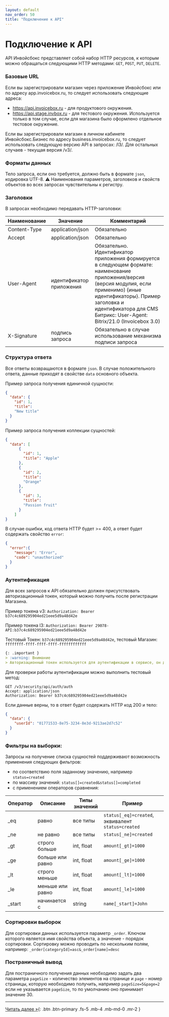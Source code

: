 ```yaml
---
layout: default
nav_order: 50
title: "Подключение к API"
---
```


# Подключение к API

API Инвойсбокс представляет собой набор HTTP ресурсов, к которым можно обращаться следующими HTTP методами: `GET`, `POST`, `PUT`, `DELETE`.

### Базовые URL

Если вы зарегистрировали магазин через приложение Инвойсбокс или по адресу app.invoicebox.ru, то
следует использовать следующие адреса:

- https://api.invoicebox.ru - для продуктового окружения.
- https://api.stage.invbox.ru - для тестового окружения. Используется только в том случае, если для магазина было оформлено отдельное тестовое окружение.

Если вы зарегистрировали магазин в личном кабинете Инвойсбокс.Бизнес по адресу business.invoicebox.ru, то
следует использовать следующую версию API в запросах: /l3/. Для остальных случаев - текущая версия /v3/.


### Форматы данных

Тело запроса, если оно требуется, должно быть в формате `json`, кодировка UTF-8.
:warning: Наименования параметров, заголовков и свойств объектов во всех запросах чувствительны к регистру.


### Заголовки

В запросах необходимо передавать HTTP-заголовки:

| Наименование | Значение                 | Комментарий                                                                                                                                                                                                                                               |
|--------------|--------------------------|-----------------------------------------------------------------------------------------------------------------------------------------------------------------------------------------------------------------------------------------------------------|
| Content-Type | application/json         | Обязательно                                                                                                                                                                                                                                               |
| Accept       | application/json         | Обязательно                                                                                                                                                                                                                                               |
| User-Agent   | идентификатор приложения | Обязательно. Идентификатор приложения формируется в следующем формате: наименование приложения/версия (версия модулия, если применимо) {иные идентификаторы}. Пример заголовка и идентификатора для CMS Битрикс: User-Agent: Bitrix/21.0 (Invoicebox 3.0) |
| X-Signature  | подпись запроса          | Обязательно в случае использование механизма подписи запроса                                                                                                                                                                                              |

### Структура ответа

Все ответы возвращаются в формате `json`. 
В случае положительного ответа, данные приходят в свойстве `data` основного объекта.

Пример запроса получения единичной сущности:
```json
{
  "data": {
    "id": 1,
    "title":
    "New title"
  }
}
```

Пример запроса получения коллекции сущностей:
```json
{
  "data": [
      {
        "id": 1,
        "title": "Apple"
      },
      {
        "id": 2,
        "title":
        "Orange"
      },
      {
        "id": 3,
        "title":
        "Passion fruit"
      }
    ]
}
```

В случае ошибки, код ответа HTTP будет >= 400, а ответ будет содержать свойство `error`:
```json
{
  "error":{
    "message": "Error",
    "code": "unauthorized"
  }
}
```

### Аутентификация

Для всех запросов к API обязательно должен присутствовать авторизационный токен, который можно получить после регистрации Магазина.

Пример токена v3: `Authorization: Bearer b37c4c689295904ed21eee5d9a48d42e` 

Пример токена l3: `Authorization: Bearer 29078-API:b37c4c689295904ed21eee5d9a48d42e` 

Тестовый Токен: `b37c4c689295904ed21eee5d9a48d42e`, тестовый Магазин: `ffffffff-ffff-ffff-ffff-ffffffffffff`

```markdown
{: .important }
> :warning: Внимание
> Авторизационный токен используется для аутентификации в сервисе, он должен храниться в защищённом виде и месте.
```

Для проверки работы аутентификации можно выполнить тестовый метод:
```
GET /v3/security/api/auth/auth
Accept: application/json
Authorization: Bearer b37c4c689295904ed21eee5d9a48d42e
```

Если данные верны, то в ответ будет содержать HTTP код 200 и тело:
```json
{
  "data": {
    "userId": "01771533-8e75-3234-8e3d-9213ae2d7c52"
  }
}
```

### Фильтры на выборки:

Запросы на получение списка сущностей поддерживают возможность применения следующих фильтров:
- по соответствию поля заданному значению, например `status=created`
- по массиву значений: `status[]=created&status[]=completed`
- с применением операторов сравнения:

| Оператор | Описание         | Типы значений | Пример                                             |
|----------|------------------|---------------|----------------------------------------------------|
| _eq      | равно            | все типы      | `status[_eq]=created`, эквивалент `status=created` |
| _ne      | не равно         | все типы      | `status[_ne]=created`                              |
| _gt      | строго больше    | int, float    | `amount[_gt]=1000`                                 |
| _ge      | больше или равно | int, float    | `amount[_ge]=1000`                                 |
| _lt      | строго меньше    | int, float    | `amount[_lt]=1000`                                 |
| _le      | меньше или равно | int, float    | `amount[_le]=1000`                                 |
| _start   | начинается с     | string        | `name[_start]=John`                                |

### Сортировки выборок

Для сортировки данных используется параметр `_order`. Ключом которого является имя свойства объекта,
а значение - порядок сортировки. Сортировку можно проводить по нескольким полям, например:
`_order[categoryId]=asc&_order[name]=desc`

### Постраничный вывод

Для постраничного получения данных необходимо задать два параметра `pageSize` - количество элементов
на странице и `page` - номер страницы, которую необходимо получить, например `pageSize=5&page=2`
если не указывается `pageSize`, то по умолчанию оно принимает значение 30.

---

[Читать далее &raquo;](/docs/merchant){: .btn .btn-primary .fs-5 .mb-4 .mb-md-0 .mr-2 }
